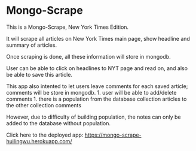 # Mongo-Scrape

This is a Mongo-Scrape, New York Times Edition.

It will scrape all articles on New York Times main page, show headline and summary of articles.

Once scraping is done, all these information will store in mongodb.

User can be able to click on headlines to NYT page and read on, and also be able to save this article.

This app also intented to let users leave comments for each saved article; comments will be store in mongodb.
    1. user will be able to add/delete comments
    1. there is a population from the database collection articles to the other collection comments

However, due to difficulty of building population, the notes can only be added to the database without population. 

Click here to the deployed app: https://mongo-scrape-huilingwu.herokuapp.com/
